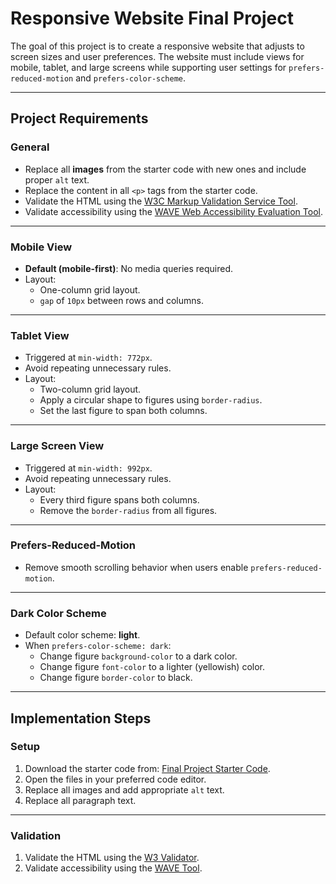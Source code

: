 # Responsive Website Final Project

The goal of this project is to create a responsive website that adjusts to screen sizes and user preferences. The website must include views for mobile, tablet, and large screens while supporting user settings for `prefers-reduced-motion` and `prefers-color-scheme`.

---

## **Project Requirements**

### **General**
- Replace all **images** from the starter code with new ones and include proper `alt` text.
- Replace the content in all `<p>` tags from the starter code.
- Validate the HTML using the [W3C Markup Validation Service Tool](https://validator.w3.org/).
- Validate accessibility using the [WAVE Web Accessibility Evaluation Tool](https://wave.webaim.org/).

---

### **Mobile View**
- **Default (mobile-first)**: No media queries required.
- Layout:
  - One-column grid layout.
  - `gap` of `10px` between rows and columns.

---

### **Tablet View**
- Triggered at `min-width: 772px`.
- Avoid repeating unnecessary rules.
- Layout:
  - Two-column grid layout.
  - Apply a circular shape to figures using `border-radius`.
  - Set the last figure to span both columns.

---

### **Large Screen View**
- Triggered at `min-width: 992px`.
- Avoid repeating unnecessary rules.
- Layout:
  - Every third figure spans both columns.
  - Remove the `border-radius` from all figures.

---

### **Prefers-Reduced-Motion**
- Remove smooth scrolling behavior when users enable `prefers-reduced-motion`.

---

### **Dark Color Scheme**
- Default color scheme: **light**.
- When `prefers-color-scheme: dark`:
  - Change figure `background-color` to a dark color.
  - Change figure `font-color` to a lighter (yellowish) color.
  - Change figure `border-color` to black.

---

## **Implementation Steps**

### **Setup**
1. Download the starter code from: [Final Project Starter Code](https://intro-webdesign.com/v3/responsive_repo/week4/finalProject.zip).
2. Open the files in your preferred code editor.
3. Replace all images and add appropriate `alt` text.
4. Replace all paragraph text.

---

### **Validation**
1. Validate the HTML using the [W3 Validator](https://validator.w3.org/).
2. Validate accessibility using the [WAVE Tool](https://wave.webaim.org/).
